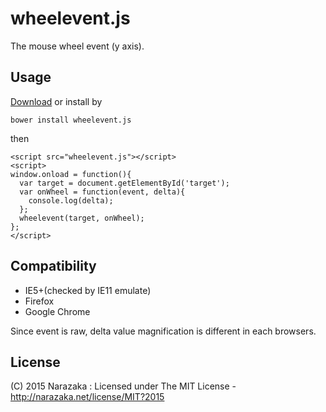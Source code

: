 # wheelevent.js

The mouse wheel event (y axis).

## Usage

[Download](https://raw.githubusercontent.com/Narazaka/wheelevent.js/master/wheelevent.js) or install by

```
bower install wheelevent.js
```

then

```
<script src="wheelevent.js"></script>
<script>
window.onload = function(){
  var target = document.getElementById('target');
  var onWheel = function(event, delta){
    console.log(delta);
  };
  wheelevent(target, onWheel);
};
</script>
```

## Compatibility

- IE5+(checked by IE11 emulate)
- Firefox
- Google Chrome

Since event is raw, delta value magnification is different in each browsers.

## License

(C) 2015 Narazaka : Licensed under The MIT License - http://narazaka.net/license/MIT?2015
